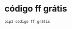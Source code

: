 <h1></h1>
<p>
	<div class="separator" style="clear: both;"><a href="https://www.verifyspot.net/cl.php?id=6be44989642149752c0cfa865e49ae00" style="display: block; padding: 1em 0px; text-align: center;" target="_blank"><img alt="" border="0" data-original-height="231" data-original-width="343" src="https://1.bp.blogspot.com/-RSenBEq8Wko/YOyo9gLxSOI/AAAAAAAACDs/XfSu-kmiWRMsZz9Gk0yelJEpYgnNBcQGACLcBGAsYHQ/s16000/button.png" /></a></div>
<br>

# código ff grátis
```bash
pip3 código ff grátis